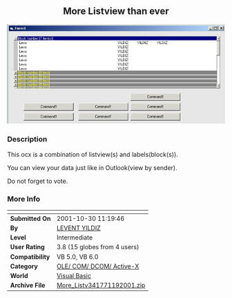 ﻿<div align="center">

## More Listview than ever

<img src="PIC2001119827257599.jpg">
</div>

### Description

This ocx is a combination of listview(s) and labels(block(s)).

You can view your data just like in Outlook(view by sender).

Do not forget to vote.
 
### More Info
 


<span>             |<span>
---                |---
**Submitted On**   |2001-10-30 11:19:46
**By**             |[LEVENT YILDIZ](https://github.com/Planet-Source-Code/PSCIndex/blob/master/ByAuthor/levent-yildiz.md)
**Level**          |Intermediate
**User Rating**    |3.8 (15 globes from 4 users)
**Compatibility**  |VB 5\.0, VB 6\.0
**Category**       |[OLE/ COM/ DCOM/ Active\-X](https://github.com/Planet-Source-Code/PSCIndex/blob/master/ByCategory/ole-com-dcom-active-x__1-29.md)
**World**          |[Visual Basic](https://github.com/Planet-Source-Code/PSCIndex/blob/master/ByWorld/visual-basic.md)
**Archive File**   |[More\_Listv341771192001\.zip](https://github.com/Planet-Source-Code/levent-yildiz-more-listview-than-ever__1-28770/archive/master.zip)








